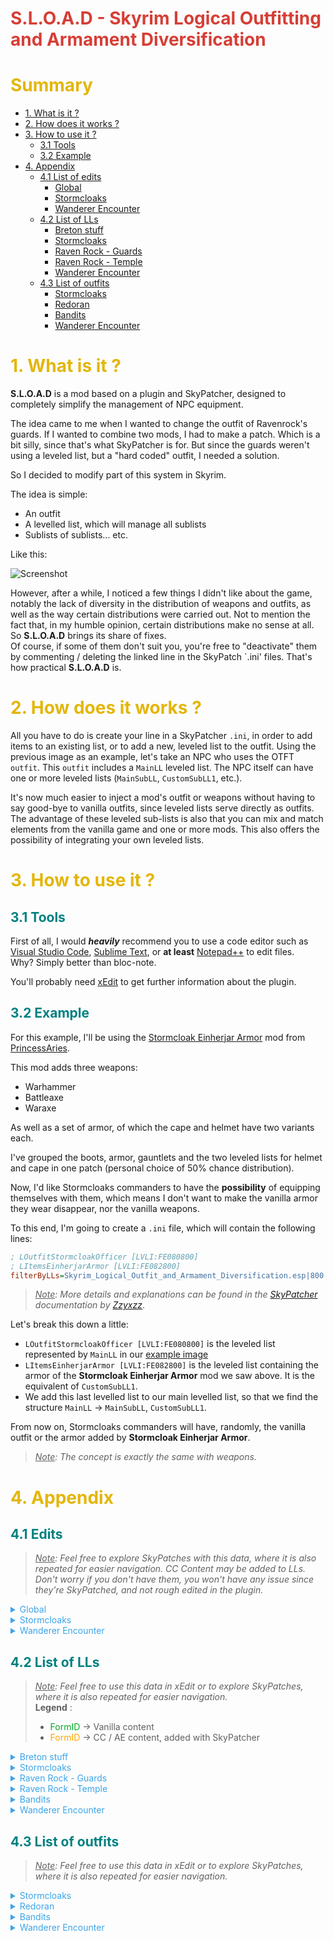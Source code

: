 <span style="color: #d63e36;">S.L.O.A.D - Skyrim Logical Outfitting and Armament Diversification</span>
==================================================================

# <span style="color: #E4B60A;">Summary</span>
* [1. What is it ?](#intro)
* [2. How does it works ?](#work)
* [3. How to use it ?](#use)
    * [3.1 Tools](#use-tools)
    * [3.2 Example](#use-example)
* [4. Appendix](#appendix)
    * [4.1 List of edits](#edits)
        * [Global](#edits-global)
        * [Stormcloaks](#edits-stormcloak)
        * [Wanderer Encounter](#edits-wanderer-encounter)
    * [4.2 List of LLs](#lls)
        * [Breton stuff](#lls-breton-stuff)
        * [Stormcloaks](#lls-stormcloak)
        * [Raven Rock - Guards](#lls-raven-rock-guards)
        * [Raven Rock - Temple](#lls-raven-rock-temple)
        * [Wanderer Encounter](#lls-wanderer-encounter)
    * [4.3 List of outfits](#outfits)
        * [Stormcloaks](#outfits-stormcloak)
        * [Redoran](#outfits-redoran)
        * [Bandits](#outfits-bandits)
        * [Wanderer Encounter](#outfits-wanderer-encounter)


# <span style="color: #E4B60A;" id="intro">1. What is it ?</span>
**S.L.O.A.D** is a mod based on a plugin and SkyPatcher, designed to completely simplify the management of NPC equipment.

The idea came to me when I wanted to change the outfit of Ravenrock's guards. If I wanted to combine two mods, I had to make a patch. Which is a bit silly, since that's what SkyPatcher is for. But since the guards weren't using a leveled list, but a "hard coded" outfit, I needed a solution.

So I decided to modify part of this system in Skyrim.

The idea is simple:
* An outfit
* A levelled list, which will manage all sublists
* Sublists of sublists... etc.

Like this:

<span id="example">
<img src="https://i.ibb.co/S7chr50/image.png" alt="Screenshot">

However, after a while, I noticed a few things I didn't like about the game, notably the lack of diversity in the distribution of weapons and outfits, as well as the way certain distributions were carried out. Not to mention the fact that, in my humble opinion, certain distributions make no sense at all.
So **S.L.O.A.D** brings its share of fixes.<br>
Of course, if some of them don't suit you, you're free to "deactivate" them by commenting / deleting the linked line in the SkyPatch `.ini' files. That's how practical **S.L.O.A.D** is.


# <span style="color: #E4B60A;" id="work">2. How does it works ?</span>
All you have to do is create your line in a SkyPatcher `.ini`, in order to add items to an existing list, or to add a new, leveled list to the outfit.
Using the previous image as an example, let's take an NPC who uses the OTFT `outfit`.
This `outfit` includes a `MainLL` leveled list.
The NPC itself can have one or more leveled lists (`MainSubLL`, `CustomSubLL1`, etc.).

It's now much easier to inject a mod's outfit or weapons without having to say good-bye to vanilla outfits, since leveled lists serve directly as outfits.
The advantage of these leveled sub-lists is also that you can mix and match elements from the vanilla game and one or more mods.
This also offers the possibility of integrating your own leveled lists.


# <span style="color: #E4B60A;" id="use">3. How to use it ?</span>
## <span style="color:teal;" id="use-tools">3.1 Tools</span>
First of all, I would **_heavily_** recommend you to use a code editor such as [Visual Studio Code](https://code.visualstudio.com/), [Sublime Text](https://www.sublimetext.com/), or **at least** [Notepad++](https://notepad-plus-plus.org/downloads/) to edit files. <br>
Why? Simply better than bloc-note.

You'll probably need [xEdit](#https://www.nexusmods.com/skyrimspecialedition/mods/164) to get further information about the plugin.

## <span style="color:teal;" id="use-example">3.2 Example</span>
For this example, I'll be using the [Stormcloak Einherjar Armor](https://www.nexusmods.com/skyrimspecialedition/mods/100787) mod from [PrincessAries](https://next.nexusmods.com/profile/PrincessAries/about-me?gameId=1704).

This mod adds three weapons:
* Warhammer
* Battleaxe
* Waraxe

As well as a set of armor, of which the cape and helmet have two variants each.

I've grouped the boots, armor, gauntlets and the two leveled lists for helmet and cape in one patch (personal choice of 50% chance distribution).

Now, I'd like Stormcloaks commanders to have the **possibility** of equipping themselves with them, which means I don't want to make the vanilla armor they wear disappear, nor the vanilla weapons.

To this end, I'm going to create a `.ini` file, which will contain the following lines:

```ini
; LOutfitStormcloakOfficer [LVLI:FE080800]
; LItemsEinherjarArmor [LVLI:FE082800]
filterByLLs=Skyrim_Logical_Outfit_and_Armament_Diversification.esp|800:addToLLs=EinherjarArmors - Distribution.esp|800~18~1
```

> *<u>Note</u>: More details and explanations can be found in the [SkyPatcher](https://www.nexusmods.com/skyrimspecialedition/mods/106659?tab=articles) documentation by [Zzyxzz](https://next.nexusmods.com/profile/Zzyxzz/about-me?gameId=1704)*.

Let's break this down a little:
* `LOutfitStormcloakOfficer [LVLI:FE080800]` is the leveled list represented by `MainLL` in our [example image](#example)
* `LItemsEinherjarArmor [LVLI:FE082800]` is the leveled list containing the armor of the **Stormcloak Einherjar Armor** mod we saw above. It is the equivalent of `CustomSubLL1`.
* We add this last levelled list to our main levelled list, so that we find the structure `MainLL` → `MainSubLL`, `CustomSubLL1`.

From now on, Stormcloaks commanders will have, randomly, the vanilla outfit or the armor added by **Stormcloak Einherjar Armor**.

> *<u>Note</u>: The concept is exactly the same with weapons.*


# <span style="color: #E4B60A;" id="appendix">4. Appendix</span>
## <span style="color: teal;" id="edits">4.1 Edits</span>
> *<u>Note</u>: Feel free to explore SkyPatches with this data, where it is also repeated for easier navigation. CC Content may be added to LLs. Don't worry if you don't have them, you won't have any issue since they're SkyPatched, and not rough edited in the plugin.*

<details>
<summary id="edits-global" style="color: #3BA5EA;">Global</summary>

*   <details>
    <summary>Thomas now know the spell "Fireball" as stated in his note :</summary>

    ```ini
    ; dunBleakFallsCorpseBretonThomas "Thomas" [NPC_:000C3B25]
    ; ADD SPELL ↓
    ; Fireball "Fireball" [SPEL:0001C789]
    ```
    </details>
*   <details>
    <summary>Pelagius the Suspicious now wear plated steel armor, instead of a dwemer one</summary>

    ```ini
    ; dunBluePalacePelagiusSuspicious "Pélagius le Méfiant" [NPC_:0009B287]
    ; REPLACE OUTFIT BY ↓
    ; ArmorSteelPlateNoHelmetOutfit [OTFT:000579A3]
    ```
    </details>
*   <details>
    <summary>Lisette now use Breton equipment</summary>

    ```ini
    ; Lisette "Lisette" [NPC_:00013297]
    ; LItemsBretonDagger [LVLI:FE04384E]
    ; OutfitWESpellswordBretonNoHelmet [OTFT:FE04384D]
    ```
    </details>
*   <details>
    <summary>Eola now use Breton equipment</summary>

    ```ini
    ; Eola "Eola" [NPC_:0001990F]
    ; SublistBretonWeapons1HSword [LVLI:FE04383E]
    ; LItemsBretonMarksmann [LVLI:FE043875]
    ; OutfitWESpellswordBretonNoHelmet [OTFT:FE04384D]
    ```
    </details>
*   <details>
    <summary>Erwan now use Breton bandit equipment</summary>

    ```ini
    ; ccBGSSSE051_Erwan "Erwan" [NPC_:FE03281C] (ccbgssse051-ba_daedricmail.esl)
    ; REPLACE OUTFIT BY ↓
    ; OutfitBanditBreton [OTFT:FE043850]
    ```
    </details>
*   <details>
    <summary>Aranea Ienith will now wear Raven Rock temple robes</summary>

    ```ini
    ; DA01Aranea "Aranéa Iénith" [NPC_:00028AD0]
    ; REPLACE OUTFIT BY ↓
    ; DLC2DarkElfTempleOutfit [OTFT:0403CEED]
    filterByNpcs=Skyrim.esm|00028AD0:outfitDefault=Dragonborn.esm|0403CEED
    ```
    </details>
</details>

<details>
    <summary id="edits-stormcloak" style="color: #3BA5EA;">Stormcloaks</summary>

*   <details>
    <summary>Stormcloaks now use :</summary>

    *   <details>
        <summary>Long bow, Hunting bow, and Iron and Steel arrows :</summary>

        * `LItemsStormcloakBow [LVLI:FE080813]`
        </details>
    *   <details>
        <summary>Iron and steel shields (+ Stormcloak shield for guards) and weapons (1H and 2H) :</summary>

        * `SubListStormcloak2H [LVLI:FE00080B]`
        * `SubListStormcloak1H [LVLI:FE00080A]`
        * `SubListStormcloakShield [LVLI:FE080809]`
        * `SubListStormcloakGuardShield [LVLI:FE000825]` *(a special one for guards)*
        </details>
    *   <details>
        <summary>See :</summary>

        * `CWSoldierSonsGearNoTorch [LVLI:0010AA4E]`
        * `CWSoldierSonsGear [LVLI:000A6E7A]`
        </details>
    </details>
*   <details>
    <summary>Stormcloak guards now use their own outfit and own items :</summary>

    * `OutfitStormcloakGuard [OTFT:FE080826]`
    * `LItemsStormcloakGuardGear [LVLI:FE080827]`
    </details>
*   <details>
    <summary>Stormcloak soldiers and guards now use iron, steel, leather, hide, fur (stormcloak version) and scaled boots / gauntlets</summary>

    * `LItemsStormcloakSoldier [LVLI:FE080818]`
    </details>
*   <details>
    <summary>Stormcloak soldiers now use iron, steel, leather, hide and scaled helmet</summary>

    * `LItemsStormcloakGuard [LVLI:FE08081E]`
    </details>
</details>

<details>
    <summary id="edits-wanderer-encounter" style="color: #3BA5EA;">Wanderer Encounter</summary>

*   <details>
    <summary>Breton spellsword and Breton aggressive Adventurer now use :</summary>

    *   <details>
        <summary>A custom outfit :</summary>

        * `OutfitWESpellswordBreton [OTFT:FE043828]`
        * With it, Breton spellsword / aggressive Adventurer use circlet **or** hood, with heavy boots and gauntlets, and mage robe **or** heavy armor.
        * CC content is integrated in a lore-friendly way.
        </details>
    * Only iron, steel, steel plate and ebony stuff, including weapons (no Marksmann stuff)
    * Enchanted rings and neckless (25% chance, vanilla LLs)
    </details>
*   <details>
    <summary>Taron Breton mercenary now use :</summary>

    *   <details>
        <summary>A custom outfit :</summary>

        * `OutfitWESpellswordBreton [OTFT:FE043828]`
        * With it, Breton Taron Breton mercenary use circlet **or** hood, with heavy boots and gauntlets, and mage robe **or** heavy armor.
        * CC content is integrated in a lore-friendly way.
        </details>
    * Only iron, steel, steel plate and ebony stuff
    * Iron, steel, and ebony Marksmann stuff, two handed weapon and dagger
    * Enchanted rings and neckless (25% chance, vanilla LLs)
    </details>
</details>


## <span style="color: teal;" id="lls">4.2 List of LLs</span>
> *<u>Note</u>: Feel free to use this data in xEdit or to explore SkyPatches, where it is also repeated for easier navigation.*<br>
>**Legend** :<br>
>* <span style="color: #00a822;">FormID</span> → Vanilla content<br>
>* <span style="color: orange;">FormID</span> → CC / AE content, added with SkyPatcher<br>

<details>
<summary id="lls-breton-stuff" style="color: #3BA5EA;">Breton stuff</summary>

*   <details>
    <summary>SublistBretonMageRobes [LVLI:FE043832]</summary>

    * <span style="color: #00a822;">LItemRobesCollegeMagickaRegen [LVLI:00016E22]</span>
    * <span style="color: #00a822;">LItemRobesConjuration [LVLI:0010F9B0]</span>
    * <span style="color: #00a822;">LItemRobesDestruction [LVLI:0010F9B1]</span>
    </details>
*   <details>
    <summary>SublistBretonCuirassHeavy [LVLI:FE04382D]</summary>

    *   <details>
        <summary>SublistEnchBretonCuirassHeavy [LVLI:FE042841] <b>*3</b></summary>

        * <span style="color: #00a822;">SublistEnchArmorIronCuirass01 [LVLI:0007A82F]</span>
        * <span style="color: #00a822;">SublistEnchArmorIronCuirass02 [LVLI:000B5088]</span>
        * <span style="color: #00a822;">SublistEnchArmorIronCuirass03 [LVLI:000B5089]</span>
        * <span style="color: #00a822;">SublistEnchArmorBandedIronCuirass01 [LVLI:000B5094]</span>
        * <span style="color: #00a822;">SublistEnchArmorBandedIronCuirass02 [LVLI:000B5095]</span>
        * <span style="color: #00a822;">SublistEnchArmorBandedIronCuirass03 [LVLI:000B5096]</span>
        * <span style="color: #00a822;">SublistEnchArmorSteelCuirass01 [LVLI:000B50FB]</span>
        * <span style="color: #00a822;">SublistEnchArmorSteelCuirass02 [LVLI:000B50FC]</span>
        * <span style="color: #00a822;">SublistEnchArmorSteelCuirass03 [LVLI:000B50FD]</span>
        * <span style="color: #00a822;">SublistEnchArmorSteelPlateCuirass02 [LVLI:00092A0C]</span>
        * <span style="color: #00a822;">SublistEnchArmorSteelPlateCuirass03 [LVLI:00092A0D]</span>
        * <span style="color: #00a822;">SublistEnchArmorSteelPlateCuirass04 [LVLI:00092A0E]</span>
        * <span style="color: #00a822;">SublistEnchArmorEbonyCuirass03 [LVLI:000FD99F]</span>
        * <span style="color: #00a822;">SublistEnchArmorEbonyCuirass04 [LVLI:000FD9A0]</span>
        * <span style="color: #00a822;">SublistEnchArmorEbonyCuirass05 [LVLI:000FD9A1]</span>
        </details>
    * <span style="color: #00a822;">ArmorIronCuirass "Armure de fer" [ARMO:00012E49]</span> \*4
    * <span style="color: #00a822;">ArmorIronBandedCuirass "Armure de fer renforcée" [ARMO:00013948]</span> \*2
    * <span style="color: #00a822;">ArmorSteelCuirassA "Armure d'acier" [ARMO:00013952]</span> \*4
    * <span style="color: #00a822;">ArmorSteelPlateCuirass "Armure de plates" [ARMO:0001395C]</span> \*3
    * <span style="color: #00a822;">ArmorEbonyCuirass "Armure d'ébonite" [ARMO:00013961]</span> \*2
    * <span style="color: orange;">ccBGSSSE052_ArmorBladesCuirass "Armure de plates de fer" [ARMO:FE023801]</span>
    * <span style="color: orange;">ccBGSSSE058_ArmorBladesCuirass "Armure d'acier de soldat" [ARMO:FE025801]</span>
    * <span style="color: orange;">ccBGSSSE063_ArmorBladesCuirass "Armure de plates d'ébonite" [ARMO:FE02C801]</span>
    * <span style="color: orange;">ccEDHSSE002_ArmorSplKntIronCuirass "Armure de fer de chevalier-sorcier" [ARMO:FE02AD78]</span>
    * <span style="color: orange;">ccEDHSSE002_ArmorSplKntSteelCuirass "Armure d'acier de chevalier-sorcier" [ARMO:FE02AD74]</span>
    * <span style="color: orange;">ccEDHSSE002_ArmorSplKntEliteCuirass "Armure d'ébonite de chevalier-sorcier" [ARMO:FE02AD7C]</span>
    * <span style="color: orange;">ccBGSSSE056_ArmorBladesCuirass "Armure d'argent" [ARMO:FE02F801]</span>
    </details>
*   <details>
    <summary>SublistBretonGauntletsHeavy [LVLI:FE04382E]</summary>

    *   <details>
        <summary>SublistEnchBretonGauntletsHeavy [LVLI:FE042842] <b>*3</b></summary>

        * <span style="color: #00a822;">SublistEnchArmorIronGauntlets01 [LVLI:0007A82D]</span>
        * <span style="color: #00a822;">SublistEnchArmorIronGauntlets02 [LVLI:000B508A]</span>
        * <span style="color: #00a822;">SublistEnchArmorIronGauntlets03 [LVLI:000B508B]</span>
        * <span style="color: #00a822;">SublistEnchArmorSteelPlateGauntlets02 [LVLI:00092A0F]</span>
        * <span style="color: #00a822;">SublistEnchArmorSteelPlateGauntlets03 [LVLI:00092A10]</span>
        * <span style="color: #00a822;">SublistEnchArmorSteelPlateGauntlets04 [LVLI:00092A11]</span>
        * <span style="color: #00a822;">SublistEnchArmorEbonyGauntlets03 [LVLI:000FD9A8]</span>
        * <span style="color: #00a822;">SublistEnchArmorEbonyGauntlets04 [LVLI:000FD9A9]</span>
        * <span style="color: #00a822;">SublistEnchArmorEbonyGauntlets05 [LVLI:000FD9AA]</span>
        </details>
    * <span style="color: #00a822;">ArmorIronGauntlets "Gantelets de fer" [ARMO:00012E46]</span> \*4
    * <span style="color: #00a822;">ArmorSteelGauntletsB "Brassards d'acier impériaux" [ARMO:000F6F23]</span> \*4
    * <span style="color: #00a822;">ArmorSteelPlateGauntlets "Gantelets de plates" [ARMO:0001395D]</span> \*3
    * <span style="color: #00a822;">ArmorEbonyGauntlets "Gantelets d'ébonite" [ARMO:00013962]</span> \*2
    * <span style="color: orange;">ccBGSSSE052_ArmorBladesGauntlets "Gantelets de plates de fer" [ARMO:FE023802]</span>
    * <span style="color: orange;">ccBGSSSE058_ArmorBladesGauntlets "Gantelets d'acier de soldat" [ARMO:FE025802]</span>
    * <span style="color: orange;">ccBGSSSE063_ArmorBladesGauntlets "Gantelets de plates d'ébonite" [ARMO:FE02C802]</span>
    * <span style="color: orange;">ccEDHSSE002_ArmorSplKntIronGauntlets "Gantelets de fer de chevalier-sorcier" [ARMO:FE02AD79]</span>
    * <span style="color: orange;">ccEDHSSE002_ArmorSplKntSteelGauntlets "Gantelets d'acier de chevalier-sorcier" [ARMO:FE02AD75]</span>
    * <span style="color: orange;">ccEDHSSE002_ArmorSplKntEliteGauntlets "Gantelets d'ébonite de chevalier-sorcier" [ARMO:FE02AD7D]</span>
    * <span style="color: orange;">ccBGSSSE056_ArmorBladesGauntlets "Gantelets d'argent" [ARMO:FE02F802]</span>
    </details>
*   <details>
    <summary>SublistBretonBootsHeavy [LVLI:FE04382F]</summary>

    *   <details>
        <summary>SublistEnchBretonBootsHeavy [LVLI:FE042843] <b>*3</b></summary>

        * <span style="color: #00a822;">SublistEnchArmorIronBoots01 [LVLI:0007A82C]</span>
        * <span style="color: #00a822;">SublistEnchArmorIronBoots02 [LVLI:000B5086]</span>
        * <span style="color: #00a822;">SublistEnchArmorIronBoots03 [LVLI:000B5087]</span>
        * <span style="color: #00a822;">SublistEnchArmorSteelPlateBoots02 [LVLI:00092A09]</span>
        * <span style="color: #00a822;">SublistEnchArmorSteelPlateBoots03 [LVLI:00092A0A]</span>
        * <span style="color: #00a822;">SublistEnchArmorSteelPlateBoots04 [LVLI:00092A0B]</span>
        * <span style="color: #00a822;">SublistEnchArmorEbonyBoots03 [LVLI:000FD9A5]</span>
        * <span style="color: #00a822;">SublistEnchArmorEbonyBoots04 [LVLI:000FD9A6]</span>
        * <span style="color: #00a822;">SublistEnchArmorEbonyBoots05 [LVLI:000FD9A7]</span>
        </details>
    * <span style="color: #00a822;">ArmorIronBoots "Bottes de fer" [ARMO:00012E4B]</span> \*4
    * <span style="color: #00a822;">ArmorSteelBootsB "Jambières d'acier" [ARMO:000F6F21]</span> \*4
    * <span style="color: #00a822;">ArmorSteelPlateBoots "Bottes de plates" [ARMO:0001395B]</span> \*3
    * <span style="color: #00a822;">ArmorEbonyBoots "Bottes d'ébonite" [ARMO:00013960]</span> \*2
    * <span style="color: orange;">ccBGSSSE052_ArmorBladesBoots "Bottes de plates de fer" [ARMO:FE023800]</span>
    * <span style="color: orange;">ccBGSSSE058_ArmorBladesBoots "Bottes d'acier de soldat" [ARMO:FE025800]</span>
    * <span style="color: orange;">ccBGSSSE063_ArmorBladesBoots "Bottes de plates d'ébonite" [ARMO:FE02C800]</span>
    * <span style="color: orange;">ccEDHSSE002_ArmorSplKntIronBoots "Bottes de fer de chevalier-sorcier" [ARMO:FE02AD77]</span>
    * <span style="color: orange;">ccEDHSSE002_ArmorSplKntSteelBoots "Bottes d'acier de chevalier-sorcier" [ARMO:FE02AD73]</span>
    * <span style="color: orange;">ccEDHSSE002_ArmorSplKntEliteBoots "Bottes d'ébonite de chevalier-sorcier" [ARMO:FE02AD7B]</span>
    * <span style="color: orange;">ccBGSSSE056_ArmorBladesBoots "Bottes d'argent" [ARMO:FE02F800]</span>
    </details>
*   <details>
    <summary>LItemsBretonWeapons1H [LVLI:FE042838]</summary>

    *   <details>
        <summary>SublistBretonWeapons1HSword [LVLI:FE04283E]</summary>

        *   <details>
            <summary>SublistEnchBretonWeapons1HSword [LVLI:FE042847] <b>*3</b></summary>

            * <span style="color: #00a822;">LItemEnchIronSword [LVLI:0004B580]</span>
            * <span style="color: #00a822;">LItemEnchSteelSword [LVLI:0004B583]</span>
            * <span style="color: #00a822;">LItemEnchEbonySword [LVLI:000CB3CB]</span>
            </details>
        * <span style="color: #00a822;">IronSword "Épée de fer" [WEAP:00012EB7]</span> \*4
        * <span style="color: #00a822;">SteelSword "Épée d'acier" [WEAP:00013989]</span> \*3
        * <span style="color: #00a822;">EbonySword "Épée d'ébonite" [WEAP:000139B1]</span> \*2
        * <span style="color: orange;">ccASVSSE001_EbonyScimitar "Cimeterre d'ébonite" [WEAP:05000E38]</span>
        </details>
    *   <details>
        <summary>SublistBretonWeapons1HMace [LVLI:FE042840]</summary>

        *   <details>
            <summary>SublistEnchBretonWeapons1HMace [LVLI:FE042849] <b>*3</b></summary>

            * <span style="color: #00a822;">LItemEnchIronMace [LVLI:0004B57F]</span>
            * <span style="color: #00a822;">LItemEnchSteelMace [LVLI:0004B582]</span>
            * <span style="color: #00a822;">LItemEnchEbonyMace [LVLI:000CB3CA]</span>
            * <span style="color: orange;">ccASVSSE001_EbonyMace "Masse d'ébonite" [WEAP:05000E37]</span>
            </details>
        * <span style="color: #00a822;">IronMace "Masse de fer" [WEAP:00013982]</span> \*4
        * <span style="color: #00a822;">SteelMace "Masse d'acier" [WEAP:00013988]</span> \*3
        * <span style="color: #00a822;">EbonyMace "Masse d'ébonite" [WEAP:000139B0]</span> \*2
        * <span style="color: orange;">ccASVSSE001_EbonyMace "Masse d'ébonite" [WEAP:05000E37]</span>
        </details>
*   <details>
    <summary>LItemsBretonWeapons2H [LVLI:FE042830]</summary>

    *   <details>
        <summary>SublistBretonWeapons2HGreatsword [LVLI:FE04283B]</summary>

        *   <details>
            <summary>SublistEnchBretonWeapons2HGreatsword [LVLI:FE042844] <b>*3</b></summary>

            * <span style="color: #00a822;">LItemEnchIronGreatsword [LVLI:0008992D]</span>
            * <span style="color: #00a822;">LItemEnchSteelGreatsword [LVLI:000A6A21]</span>
            * <span style="color: #00a822;">LItemEnchEbonyGreatsword [LVLI:000CB3C9]</span>
            </details>
        * <span style="color: #00a822;">IronGreatsword "Espadon de fer" [WEAP:0001359D]</span> \*4
        * <span style="color: #00a822;">SteelGreatsword "Espadon d'acier" [WEAP:00013987]</span> \*3
        * <span style="color: #00a822;">EbonyGreatsword "Espadon d'ébonite" [WEAP:000139AF]</span> \*2
        </details>
    *   <details>
        <summary>SublistBretonWeapons2HWarhammer [LVLI:FE04283D]</summary>

        *   <details>
            <summary>SublistEnchBretonWeapons2HWarhammer [LVLI:FE042846] <b>*3</b></summary>

            * <span style="color: #00a822;">LItemEnchIronWarhammer [LVLI:0008992A]</span>
            * <span style="color: #00a822;">LItemEnchSteelWarhammer [LVLI:000A6A28]</span>
            * <span style="color: #00a822;">LItemEnchEbonyWarhammer [LVLI:000CB3CD]</span>
            </details>
        * <span style="color: #00a822;">IronWarhammer "Marteau de fer" [WEAP:00013981]</span> \*4
        * <span style="color: #00a822;">SteelWarhammer "Marteau d'acier" [WEAP:0001398A]</span> \*3
        * <span style="color: #00a822;">EbonyWarhammer "Marteau d'ébonite" [WEAP:000139B2]</span> \*2
        </details>
    </details>
*   <details>
    <summary>LItemsBretonRanged [LVLI:FE0008A1]</summary>

    *   <details>
        <summary>LItemsBretonMarksmann [LVLI:FE000875]</summary>

        *   <details>
            <summary>SublistBretonBow [LVLI:FE000876]</summary>

            * <span style="color: #00a822;">LongBow "Arc long" [WEAP:0003B562]</span> x3
            * <span style="color: #00a822;">HuntingBow "Arc de chasse" [WEAP:00013985]</span> x2
            * <span style="color: #00a822;">ImperialBow "Arc impérial" [WEAP:00013841]</span> x3
            * <span style="color: #00a822;">EbonyBow "Arc d'ébonite" [WEAP:000139AD]</span> x2
            * SublistEnchBretonBow [LVLI:FE000877] x3
                * <span style="color: #00a822;">LItemEnchHuntingBow [LVLI:000AE745]</span>
                * <span style="color: #00a822;">LItemEnchImperialBow [LVLI:000AE746]</span>
                * <span style="color: #00a822;">LItemEnchEbonyBow [LVLI:000CB3C7]</span>
            </details>
        *   <details>
            <summary>SublistBretonArrow [LVLI:FE000878]</summary>

            * <span style="color: #00a822;">IronArrow "Flèche de fer" [AMMO:0001397D]</span>
            * <span style="color: #00a822;">SteelArrow "Flèche d'acier" [AMMO:0001397F]</span>
            * <span style="color: #00a822;">EbonyArrow "Flèche d'ébonite" [AMMO:000139BF]</span>
            </details>
        </details>
    *   <details>
        <summary>LItemsBretonCrossbowman [LVLI:FE00089D]</summary>

        *   <details>
            <summary>SublistBretonCrossbow [LVLI:FE00089E]</summary>

            * <span style="color: #00a822;">DLC1CrossBow "Arbalète" [WEAP:02000801]</span> x2
            * <span style="color: orange;">ccFFBSSE002_ImperialCrossbow "Arbalète impériale" [WEAP:FE00280B]</span>
            * <span style="color: orange;">ccFFBSSE002_SilverCrossbow "Arbalète d'argent" [WEAP:FE00280E]</span>
            * <span style="color: orange;">ccBGSSSE043_EbonyCrossbow "Arbalète d'ébonite" [WEAP:FE0018A6]</span>
            </details>
        *   <details>
            <summary>SublistBretonBolt [LVLI:FE0008A0]</summary>

            * <span style="color: #00a822;">DLC1BoltSteel "Carreau d'acier" [AMMO:02000BB3]</span> x3
            * <span style="color: #00a822;">DLC1LItemAmmoSteelBoltEnhancedGated [LVLI:0200F1AE]</span>
            * <span style="color: orange;">ccBGSSSE037_IronBolt "Carreau de fer" [AMMO:FE00083A]</span>
            * <span style="color: orange;">ccBGSSSE037_SilverBolt "Carreau d'argent" [AMMO:FE00083F]</span>
            </details>
        </details>
    </details>
</details>

<details>
    <summary id="lls-stormcloak" style="color: #3BA5EA;">Stormcloaks</summary>

*   <details>
    <summary>LOutfitStormcloakOfficer [LVLI:FE080800]</summary>

    *   <details>
        <summary>LItemsStormcloakOfficer [LVLI:FE080801]</summary>

        * SubListStormcloakOfficerCuirass [LVLI:FE080802]
        * SubListStormcloakOfficerGauntlets [LVLI:FE080803]
        * SubListStormcloakOfficerBoots [LVLI:FE080804]
        * SubListStormcloakOfficerHelmet [LVLI:FE080805]
        </details>
    </details>
*   <details>
    <summary>LOutfitStormcloakOfficerNoHelmet [LVLI:FE080806]</summary>

    *   <details>
        <summary>LItemsStormcloakOfficerNoHelmet [LVLI:FE080807]</summary>

        * ***Same w/o helmet***
        </details>
    </details>
*   <details>
    <summary>LItemsStormcloakWeapons [LVLI:FE080808]</summary>

    *   <details>
        <summary>SubListStormcloak2H [LVLI:FE08080B]</summary>

        * SubListStormcloak2HGreatsword [LVLI:FE080810]
        * SubListStormcloak2HBattleaxe [LVLI:FE080811]
        * SubListStormcloak2HWarhammer [LVLI:FE080812]
        </details>
    *   <details>
        <summary>SubListStormcloakShield1H [LVLI:FE08080C]</summary>

        * SubListStormcloakShield [LVLI:FE080809]
        *   <details>
            <summary>SubListStormcloak1H [LVLI:FE08080A]</summary>

            * SubListStormcloak1HSword [LVLI:FE08080D]
            * SubListStormcloak1HWaraxe [LVLI:FE08080E]
            * SubListStormcloak1HMace [LVLI:FE08080F]
            </details>
        </details>
    </details>
*   <details>
    <summary>LItemsStormcloakMarksmann [LVLI:FE080815]</summary>

    * LItemsStormcloakBow [LVLI:FE080813]
    * LItemsStormcloakArrow [LVLI:FE080814]
    </details>
* SubListStormcloakDagger [LVLI:FE080816]
*   <details>
    <summary>LOutfitStormcloakSoldier [LVLI:FE000817]</summary>

    *   <details>
        <summary>LItemsStormcloakSoldier [LVLI:FE000818]</summary>

        * SubListStormcloakSoldierCuirass [LVLI:FE000819]
        * SubListStormcloakSoldierGauntlets [LVLI:FE00081A]
        * SubListStormcloakSoldierBoots [LVLI:FE00081B]
        * SubListStormcloakSoldierHelmet [LVLI:FE00081C]
        </details>
    </details>
*   <details>
    <summary>LOutfitStormcloakGuard [LVLI:FE00081D]</summary>

    *   <details>
        <summary>LItemsStormcloakGuard [LVLI:FE00081E]</summary>

        * SubListStormcloakGuardCuirass [LVLI:FE00081F]
        * SubListStormcloakGuardGauntlets [LVLI:FE000820]
        * SubListStormcloakGuardBoots [LVLI:FE000821]
        * SubListStormcloakGuardHelmet [LVLI:FE000822]
        </details>
    </details>
*   <details>
    <summary>LItemsStormcloakGuardWeapons [LVLI:FE000823]</summary>

    * SubListStormcloak2H [LVLI:FE00080B]
    *   <details>
        <summary>SubListStormcloakGuardShield1H [LVLI:FE000824]</summary>

        * SubListStormcloak1H [LVLI:FE00080A]
        * SubListStormcloakGuardShield [LVLI:FE000825]
        </details>
    </details>
*   <details>
    <summary>LItemsStormcloakGuardGear [LVLI:FE000827]</summary>

    * ***Same as original but with S.E.X.E LLs***
    </details>
</details>

<details>
<summary style="color: #3BA5EA;" id="lls-raven-rock-guards">Raven Rock - Guards</summary>

*   <details>
    <summary>LOutfitRedoranGuardExterior [LVLI:FE000835]</summary>

    *   <details>
        <summary>LItemsRedoranGuard [LVLI:FE000880]</summary>

        *   <details>
            <summary>SublistRedoranGuardCuirass [LVLI:FE000881]</summary>

            * <span style="color: #00a822;">DLC2ArmorBonemoldCuirassVariant02 "Armure d'ostalium" [ARMO:0401CD93]</span> x2
            * <span style="color: #00a822;">DLC2ArmorBonemoldCuirassVariant01 "Spalière d'ostalium" [ARMO:04037563]</span> x2
            * <span style="color: #00a822;">DLC2ArmorBonemoldCuirassGuard "Armure de garde d'ostalium" [ARMO:04037564]</span> x2
            *  SublistEnchRedoranGuardCuirass [LVLI:FE000885] x2
                * <span style="color: #00a822;">DLC2SublistEnchArmorBonemoldCuirass01 [LVLI:0402BA49]</span>
                * <span style="color: #00a822;">DLC2SublistEnchArmorBonemoldCuirass02 [LVLI:0402BA4B]</span>
                * <span style="color: #00a822;">DLC2SublistEnchArmorBonemoldCuirass03 [LVLI:0402BA4D]</span>
            </details>
        *   <details>
            <summary>SublistRedoranGuardBoots [LVLI:FE000882]</summary>

            * <span style="color: #00a822;">DLC2ArmorBonemoldBoots "Bottes d'ostalium" [ARMO:0401CD92]</span> x2
            * SublistEnchRedoranGuardBoots [LVLI:FE000886]
                * <span style="color: #00a822;">DLC2SublistEnchArmorBonemoldBoots01 [LVLI:0402BA43]</span>
                * <span style="color: #00a822;">DLC2SublistEnchArmorBonemoldBoots02 [LVLI:0402BA45]</span>
                * <span style="color: #00a822;">DLC2SublistEnchArmorBonemoldBoots03 [LVLI:0402BA47]</span>
            </details>
        *   <details>
            <summary>SublistRedoranGuardHelmet [LVLI:FE000883]</summary>

            * <span style="color: #00a822;">DLC2ArmorBonemoldHelmet "Casque d'ostalium" [ARMO:0401CD95]</span> x2
            * SublistEnchRedoranGuardHelmet [LVLI:FE000887]
                * <span style="color: #00a822;">DLC2SublistEnchArmorBonemoldHelmet01 [LVLI:0402BA55]</span>
                * <span style="color: #00a822;">DLC2SublistEnchArmorBonemoldHelmet02 [LVLI:0402BA57]</span>
                * <span style="color: #00a822;">DLC2SublistEnchArmorBonemoldHelmet03 [LVLI:0402BA59]</span>
            </details>
        *   <details>
            <summary>SublistRedoranGuardGauntlets [LVLI:FE000884]</summary>

            * <span style="color: #00a822;">DLC2ArmorBonemoldGauntlets "Gantelets d'ostalium" [ARMO:0401CD94]</span> x2
            * SublistEnchRedoranGuardGauntlets [LVLI:FE000888]
                * <span style="color: #00a822;">DLC2SublistEnchArmorBonemoldGauntlets01 [LVLI:0402BA4F]</span>
                * <span style="color: #00a822;">DLC2SublistEnchArmorBonemoldGauntlets02 [LVLI:0402BA51]</span>
                * <span style="color: #00a822;">DLC2SublistEnchArmorBonemoldGauntlets03 [LVLI:0402BA53]</span>
            </details>
        </details>
    </details>
*   <details>
    <summary>LOutfitRedoranGuardBulwark [LVLI:FE00088A]</summary>

    *   <details>
        <summary>LItemsRedoranGuard [LVLI:FE000880]</summary>

        *   <details>
            <summary>SublistRedoranGuardCuirass [LVLI:FE000881]</summary>

            * <span style="color: #00a822;">DLC2ArmorBonemoldCuirassVariant02 "Armure d'ostalium" [ARMO:0401CD93]</span> x2
            * <span style="color: #00a822;">DLC2ArmorBonemoldCuirassVariant01 "Spalière d'ostalium" [ARMO:04037563]</span> x2
            * <span style="color: #00a822;">DLC2ArmorBonemoldCuirassGuard "Armure de garde d'ostalium" [ARMO:04037564]</span> x2
            *  SublistEnchRedoranGuardCuirass [LVLI:FE000885] x2
                * <span style="color: #00a822;">DLC2SublistEnchArmorBonemoldCuirass01 [LVLI:0402BA49]</span>
                * <span style="color: #00a822;">DLC2SublistEnchArmorBonemoldCuirass02 [LVLI:0402BA4B]</span>
                * <span style="color: #00a822;">DLC2SublistEnchArmorBonemoldCuirass03 [LVLI:0402BA4D]</span>
            </details>
        *   <details>
            <summary>SublistRedoranGuardBoots [LVLI:FE000882]</summary>

            * <span style="color: #00a822;">DLC2ArmorBonemoldBoots "Bottes d'ostalium" [ARMO:0401CD92]</span> x2
            * SublistEnchRedoranGuardBoots [LVLI:FE000886]
                * <span style="color: #00a822;">DLC2SublistEnchArmorBonemoldBoots01 [LVLI:0402BA43]</span>
                * <span style="color: #00a822;">DLC2SublistEnchArmorBonemoldBoots02 [LVLI:0402BA45]</span>
                * <span style="color: #00a822;">DLC2SublistEnchArmorBonemoldBoots03 [LVLI:0402BA47]</span>
            </details>
        *   <details>
            <summary>SublistRedoranGuardHelmet [LVLI:FE000883]</summary>

            * <span style="color: #00a822;">DLC2ArmorBonemoldHelmet "Casque d'ostalium" [ARMO:0401CD95]</span> x2
            * SublistEnchRedoranGuardHelmet [LVLI:FE000887]
                * <span style="color: #00a822;">DLC2SublistEnchArmorBonemoldHelmet01 [LVLI:0402BA55]</span>
                * <span style="color: #00a822;">DLC2SublistEnchArmorBonemoldHelmet02 [LVLI:0402BA57]</span>
                * <span style="color: #00a822;">DLC2SublistEnchArmorBonemoldHelmet03 [LVLI:0402BA59]</span>
            </details>
        *   <details>
            <summary>SublistRedoranGuardGauntlets [LVLI:FE000884]</summary>

            * <span style="color: #00a822;">DLC2ArmorBonemoldGauntlets "Gantelets d'ostalium" [ARMO:0401CD94]</span> x2
            * SublistEnchRedoranGuardGauntlets [LVLI:FE000888]
                * <span style="color: #00a822;">DLC2SublistEnchArmorBonemoldGauntlets01 [LVLI:0402BA4F]</span>
                * <span style="color: #00a822;">DLC2SublistEnchArmorBonemoldGauntlets02 [LVLI:0402BA51]</span>
                * <span style="color: #00a822;">DLC2SublistEnchArmorBonemoldGauntlets03 [LVLI:0402BA53]</span>
            </details>
        </details>
    </details>
*   <details>
    <summary>LItemsRedoranGuardWeapons [LVLI:FE00088B]</summary>

    *   <details>
        <summary>LItemsRedoranGuardWeapons2H [LVLI:FE00088C]</summary>

        *   <details>
            <summary>SublistRedoranGuard2HGreatsword [LVLI:FE000890]</summary>

            * <span style="color: #00a822;">GlassGreatsword "Espadon de verre" [WEAP:000139A7]</span> x3
            * <span style="color: #00a822;">EbonyGreatsword "Espadon d'ébonite" [WEAP:000139AF]</span> x2
            * <span style="color: #00a822;">DaedricGreatsword "Espadon daedrique" [WEAP:000139B7]</span>
            * SublistEnchRedoranGuard2HGreatsword [LVLI:FE000891] x3
                * <span style="color: #00a822;">LItemEnchGlassGreatsword [LVLI:000CB3B7]</span>
                * <span style="color: #00a822;">LItemEnchEbonyGreatsword [LVLI:000CB3C9]</span>
                * <span style="color: #00a822;">LItemEnchDaedricGreatsword [LVLI:000CB3DB]</span>
            </details>
        </details>
    *   <details>
        <summary>LItemsRedoranGuardWeapons1H [LVLI:FE00088D]</summary>

        *   <details>
            <summary>SublistRedoranGuard1HMace [LVLI:FE000893]</summary>

            * <span style="color: #00a822;">GlassMace "Masse de verre" [WEAP:000139A8]</span> x3
            * <span style="color: #00a822;">EbonyMace "Masse d'ébonite" [WEAP:000139B0]</span> x2
            * <span style="color: #00a822;">DaedricMace "Masse daedrique" [WEAP:000139B8]</span>
            * <span style="color: orange;">ccASVSSE001_EbonyMace "Masse d'ébonite" [WEAP:05000E37]</span>
            * SublistEnchRedoranGuard1HMace [LVLI:FE000895] x3
                * <span style="color: #00a822;">LItemEnchGlassMace [LVLI:000CB3B8]</span>
                * <span style="color: #00a822;">LItemEnchEbonyMace [LVLI:000CB3CA]</span>
                * <span style="color: #00a822;">LItemEnchDaedricMace [LVLI:000CB3DC]</span>
            </details>
        *   <details>
            <summary>SublistRedoranGuard1HSword [LVLI:FE000894]</summary>

            * <span style="color: #00a822;">GlassSword "Épée de verre" [WEAP:000139A9]</span> x3
            * <span style="color: #00a822;">EbonySword "Épée d'ébonite" [WEAP:000139B1]</span> x2
            * <span style="color: #00a822;">DaedricSword "Épée daedrique" [WEAP:000139B9]</span>
            * <span style="color: orange;">ccASVSSE001_EbonyScimitar "Cimeterre d'ébonite" [WEAP:05000E38]</span>
            * SublistEnchRedoranGuard1HSword [LVLI:FE000896] x3
                * <span style="color: #00a822;">LItemEnchGlassSword [LVLI:000CB3B9]</span>
                * <span style="color: #00a822;">LItemEnchEbonySword [LVLI:000CB3CB]</span>
                * <span style="color: #00a822;">LItemEnchDaedricSword [LVLI:000CB3DD]</span>
            </details>
        </details>
    *   <details>
        <summary>LItemsRedoranGuard1HShield [LVLI:FE00088E]</summary>

        * LItemsRedoranGuardWeapons1H [LVLI:FE00088D]
        *   <details>
            <summary>SublistRedoranGuardShield [LVLI:FE00088F]</summary>

            * <span style="color: #00a822;">DLC2ArmorBonemoldShield "Bouclier d'ostalium" [ARMO:04026234]</span> x3
            * SublistEnchRedoranGuardShield [LVLI:FE000892] x3
                * <span style="color: #00a822;">DLC2SublistEnchArmorBonemoldShield01 [LVLI:0402BA5A]</span>
                * <span style="color: #00a822;">DLC2SublistEnchArmorBonemoldShield02 [LVLI:0402BA5B]</span>
                * <span style="color: #00a822;">DLC2SublistEnchArmorBonemoldShield03 [LVLI:0402BA5C]</span>
            </details>
        </details>
    </details>
*   <details>
    <summary>LItemsRedoranGuardRanged [LVLI:FE0008A3]</summary>

    *   <details>
        <summary>LItemsRedoranGuardMarksmann [LVLI:FE000897]</summary>

        *   <details>
            <summary>SublistRedoranGuardBow [LVLI:FE000898]</summary>

            * <span style="color: #00a822;">GlassBow "Arc de verre" [WEAP:000139A5]</span> x3
            * <span style="color: #00a822;">EbonyBow "Arc d'ébonite" [WEAP:000139AD]</span> x2
            * <span style="color: #00a822;">DaedricBow "Arc daedrique" [WEAP:000139B5]</span>
            * SublistEnchRedoranGuardBow [LVLI:FE000899] x3
                * <span style="color: #00a822;">LItemEnchGlassBow [LVLI:000CB020]</span>
                * <span style="color: #00a822;">LItemEnchEbonyBow [LVLI:000CB3C7]</span>
                * <span style="color: #00a822;">LItemEnchDaedricBow [LVLI:000CB3D9]</span>
            </details>
        *   <details>
            <summary>SublistRedoranGuardArrow [LVLI:FE00089A]</summary>

            * <span style="color: #00a822;">GlassArrow "Flèche de verre" [AMMO:000139BE]</span>
            * <span style="color: #00a822;">EbonyArrow "Flèche d'ébonite" [AMMO:000139BF]</span>
            * <span style="color: #00a822;">DaedricArrow "Flèche daedrique" [AMMO:000139C0]</span>
            * <span style="color: orange;">ccBGSSSE037_CorkbulbArrow "Flèche de bulbe-liège" [AMMO:FE00082F]"</span>
            </details>
        </details>
    *   <details>
        <summary>LItemsRedoranGuardCrossbowman [LVLI:FE0008A2]</summary>

        *   <details>
            <summary>SublistRedoranGuardCrossbow [LVLI:FE00089F]</summary>

            * <span style="color: #00a822;">DLC1CrossBow "Arbalète" [WEAP:02000801]</span> x2
            * <span style="color: orange;">ccFFBSSE002_GlassCrossbow "Arbalète de verre" [WEAP:FE00280A]</span>
            * <span style="color: orange;">ccBGSSSE043_EbonyCrossbow "Arbalète d'ébonite" [WEAP:FE0018A6]</span>
            * <span style="color: orange;">ccFFBSSE002_DaedricCrossbow "Arbalète daedrique" [WEAP:FE002808]</span>
            </details>
        *   <details>
            <summary>SublistRedoranGuardBolt [LVLI:FE0008A4]</summary>

            * <span style="color: #00a822;">DLC1BoltSteel "Carreau d'acier" [AMMO:02000BB3]</span> x3
            * <span style="color: #00a822;">DLC1LItemAmmoSteelBoltEnhancedGated [LVLI:0200F1AE]</span>
            * <span style="color: orange;">ccBGSSSE037_IronBolt "Carreau de fer" [AMMO:FE00083A]</span>
            * <span style="color: orange;">ccBGSSSE037_BonemoldBolt "Carreau d'ostalium" [AMMO:FE000840]</span>
            * <span style="color: orange;">ccBGSSSE037_CorkbulbBolt "Carreau de bulbe-liège" [AMMO:FE000832]</span>
            </details>
        </details>
    </details>
*   <details>
    <summary>SublistRedoranGuardDagger [LVLI:FE00089B]</summary>

    * <span style="color: #00a822;">GlassDagger "Dague de verre" [WEAP:000139A6]</span> x3
    * <span style="color: #00a822;">EbonyDagger "Dague d'ébonite" [WEAP:000139AE]</span> x2
    * <span style="color: #00a822;">DaedricDagger "Dague daedrique" [WEAP:000139B6]</span>
    * SublistEnchRedoranGuardDagger [LVLI:FE00089C] x3
        * <span style="color: #00a822;">LItemEnchGlassDagger [LVLI:000CB021]</span>
        * <span style="color: #00a822;">LItemEnchEbonyDagger [LVLI:000CB3C8]</span>
        * <span style="color: #00a822;">LItemEnchDaedricDagger [LVLI:000CB3DA]</span>
    </details>
</details>

<details>
<summary style="color: #3ba5ea;" id="lls-raven-rock-temple">Raven Rock - Temple</summary>

*   <details>
    <summary>LOutfitRavenRockTemple [LVLI:FE0008A5]</summary>

    *   <details>
        <summary>LItemsRavenRockTemple [LVLI:FE0008A6]</summary>

        * <span style="color: #00a822;">DLC2TemplePriestRobes "Robe de prêtre du Temple" [ARMO:0401CDAB]</span>
        * <span style="color: #00a822;">DLC2TemplePriestBoots "Bottes de prêtre du Temple" [ARMO:0403B04B]</span>
        * <span style="color: #00a822;">DLC2TemplePriestHood "Capuche de prêtre du Temple" [ARMO:0403B04E]</span>
        </details>
    </details>
</details>

<details>
    <summary id="lls-bandits" style="color: #3BA5EA;">Bandits</summary>

*   <details>
    <summary>LOutfitBanditBreton [LVLI:FE043851]</summary>

    *   <details>
        <summary>LItemsBanditBreton [LVLI:FE043852] <b>*4</b></summary>

        *   <details>
            <summary>SublistBanditBretonBodyGear [LVLI:FE043858]</summary>

            *   <details>
                <summary>SublistBanditBretonCuirassHeavy [LVLI:FE043859]</summary>

                *   <details>
                    <summary>SublistEnchBanditBretonCuirassHeavy [LVLI:FE04385A] <b>*3</b></summary>

                    * <strong><span style="color: #00a822;">SublistEnchArmorIronBoots01 [LVLI:0007A82C]</span>
                    * <span style="color: #00a822;">SublistEnchArmorIronBoots02 [LVLI:000B5086]</span>
                    * <span style="color: #00a822;">SublistEnchArmorIronBoots03 [LVLI:000B5087]</span></strong>
                    </details>
                * <strong><span style="color: #00a822;">ArmorIronCuirass "Armure de fer" [ARMO:00012E49]</span> *4
                * <span style="color: #00a822;">ArmorIronBandedCuirass "Armure de fer renforcée" [ARMO:00013948]</span> *2
                * <span style="color: #00a822;">ArmorSteelCuirassA "Armure d'acier" [ARMO:00013952]</span> *3</strong>
                </details>
            *   <details>
                <summary>SublistBanditBretonCuirassLight [LVLI:FE04385B]</summary>

                *   <details>
                    <summary>SublistEnchBanditBretonCuirassLight [LVLI:FE043853] <b>*3</b></summary>

                    * <strong><span style="color: #00a822;">SublistEnchArmorHideCuirass01 [LVLI:0007A831]</span>
                    * <span style="color: #00a822;">SublistEnchArmorHideCuirass02 [LVLI:000B4215]</span>
                    * <span style="color: #00a822;">SublistEnchArmorHideCuirass03 [LVLI:000B4216]</span>
                    * <span style="color: #00a822;">SublistEnchArmorLeatherCuirass01 [LVLI:000B5071]</span>
                    * <span style="color: #00a822;">SublistEnchArmorLeatherCuirass02 [LVLI:000B5072]</span>
                    * <span style="color: #00a822;">SublistEnchArmorLeatherCuirass03 [LVLI:000B5073]</span></strong>
                    </details>
                * <strong><span style="color: #00a822;">ArmorHideCuirass "Armure en peau" [ARMO:00013911]</span> *4
                * <span style="color: #00a822;">ArmorBanditCuirass "Armure de fourrure" [ARMO:0006F393]</span>
                * <span style="color: #00a822;">ArmorBanditCuirass1 "Armure de fourrure" [ARMO:0010594B]</span>
                * <span style="color: #00a822;">ArmorBanditCuirass2 "Armure de fourrure" [ARMO:0010594D]</span>
                * <span style="color: #00a822;">ArmorBanditCuirass3 "Armure de fourrure" [ARMO:0010594F]</span>
                * <span style="color: #00a822;">ArmorLeatherCuirass "Armure de cuir" [ARMO:0003619E]</span> *3</strong>
                </details>
            *   <details>
                <summary>SublistBanditBretonMageRobes [LVLI:FE043862]</summary>

                * <strong><span style="color: #00a822;">LItemNecromancerRobes [LVLI:00105252]</span>
                * <span style="color: #00a822;">LItemWarlockRobesConjuration [LVLI:00105EEC]</span>
                * <span style="color: #00a822;">LItemWarlockRobesDestruction [LVLI:00105EED]</span>
                * <span style="color: #00a822;">LItemWarlockRobesMagickaRate [LVLI:00105EEF]</span></strong>
                </details>
            </details>
        *   <details>
            <summary>SublistBanditBretonGauntlets [LVLI:FE043860]</summary>

            *   <details>
                <summary>SublistBanditBretonGauntletsHeavy [LVLI:FE043854]</summary>

                *   <details>
                    <summary>SublistEnchBanditBretonGauntletsHeavy [LVLI:FE043856] <b>*3</b></summary>

                    * <strong><span style="color: #00a822;">SublistEnchArmorIronGauntlets01 [LVLI:0007A82D]</span>
                    * <span style="color: #00a822;">SublistEnchArmorIronGauntlets02 [LVLI:000B508A]</span>
                    * <span style="color: #00a822;">SublistEnchArmorIronGauntlets03 [LVLI:000B508B]</span></strong>
                    </details>
                * **<span style="color: #00a822;">ArmorIronGauntlets "Gantelets de fer" [ARMO:00012E46]</span> \*4**
                </details>
            *   <details>
                <summary>SublistBanditBretonGauntletsLight [LVLI:FE04385C]</summary>

                *   <details>
                    <summary>SublistEnchBanditBretonGauntletsLight [LVLI:FE04385E] <b>*3</b></summary>

                    * <strong><span style="color: #00a822;">SublistEnchArmorHideGauntlets01 [LVLI:0007A832]</span>
                    * <span style="color: #00a822;">SublistEnchArmorHideGauntlets02 [LVLI:000B4217]</span>
                    * <span style="color: #00a822;">SublistEnchArmorHideGauntlets03 [LVLI:000B4219]</span>
                    * <span style="color: #00a822;">SublistEnchArmorLeatherGauntlets01 [LVLI:000B5074]</span>
                    * <span style="color: #00a822;">SublistEnchArmorLeatherGauntlets02 [LVLI:000B5075]</span>
                    * <span style="color: #00a822;">SublistEnchArmorLeatherGauntlets03 [LVLI:000B5076]</span></strong>
                    </details>
                * <strong><span style="color: #00a822;">ArmorHideGauntlets "Brassards en peau" [ARMO:00013912]</span> *3
                * <span style="color: #00a822;">ArmorBanditGauntlets "Brassards de fourrure" [ARMO:0006F39B]</span> *3
                * <span style="color: #00a822;">ArmorLeatherGauntlets "Brassards de cuir" [ARMO:00013921]</span> *3</strong>
                </details>
            </details>
        *   <details>
            <summary>SublistBanditBretonBoots [LVLI:FE043861]</summary>

            *   <details>
                <summary>SublistBanditBretonBootsHeavy [LVLI:FE043855]</summary>

                *   <details>
                    <summary>SublistEnchBanditBretonBootsHeavy [LVLI:FE043857] <b>*3</b></summary>

                    * <strong><span style="color: #00a822;">SublistEnchArmorIronBoots01 [LVLI:0007A82C]</span>
                    * <span style="color: #00a822;">SublistEnchArmorIronBoots02 [LVLI:000B5086]</span>
                    * <span style="color: #00a822;">SublistEnchArmorIronBoots03 [LVLI:000B5087]</span></strong>
                    </details>
                * <strong><span style="color: #00a822;">ArmorIronBoots "Bottes de fer" [ARMO:00012E4B]</span> \*4
                * <span style="color: #00a822;">ArmorSteelBootsB "Jambières d'acier" [ARMO:000F6F21]</span> \*3</strong>
                </details>
            *   <details>
                <summary>SublistBanditBretonBootsLight [LVLI:FE04385D]</summary>

                *   <details>
                    <summary>SublistEnchBanditBretonBootsLight [LVLI:FE04385F] <b>*3</b></summary>

                    * <strong><span style="color: #00a822;">SublistEnchArmorHideBoots01 [LVLI:0007A830]</span>
                    * <span style="color: #00a822;">SublistEnchArmorHideBoots02 [LVLI:000B4213]</span>
                    * <span style="color: #00a822;">SublistEnchArmorHideBoots03 [LVLI:000B4214]</span>
                    * <span style="color: #00a822;">SublistEnchArmorLeatherBoots01 [LVLI:000B506E]</span>
                    * <span style="color: #00a822;">SublistEnchArmorLeatherBoots02 [LVLI:000B506F]</span>
                    * <span style="color: #00a822;">SublistEnchArmorLeatherBoots03 [LVLI:000B5070]</span></strong>
                    </details>
                * <strong><span style="color: #00a822;">ArmorHideBoots "Bottes en peau" [ARMO:00013910]</span> \*3
                * <span style="color: #00a822;">ArmorBanditBoots "Chaussures de fourrure" [ARMO:0006F398]</span> \*3
                * <span style="color: #00a822;">ArmorLeatherBoots "Bottes de cuir" [ARMO:00013920]</span> \*3</strong>
                </details>
            </details>
        </details>
    </details>
*   <details>
    <summary>LItemsBanditBretonWeapons [LVLI:FE043863]</summary>

    *   <details>
        <summary>LItemsBanditBretonWeapons2H [LVLI:FE043864]</summary>

        *   <details>
            <summary>SublistBanditBreton2HGreatsword [LVLI:FE043866]</summary>

            *   <details>
                <summary>SublistEnchBanditBreton2HGreatsword [LVLI:FE04386C] <b>*3</b></summary>

                * <strong><span style="color: #00a822;">LItemEnchIronGreatsword [LVLI:0008992D]</span>
                * <span style="color: #00a822;">LItemEnchSteelGreatsword [LVLI:000A6A21]</span></strong>
                </details>
            * <strong><span style="color: #00a822;">IronGreatsword "Espadon de fer" [WEAP:0001359D]</span> \*4
            * <span style="color: #00a822;">SteelGreatsword "Espadon d'acier" [WEAP:00013987]</span> \*3</strong>
            </details>
        *   <details>
            <summary>SublistBanditBreton2HWarhammer [LVLI:FE043868]</summary>

            *   <details>
                <summary>SublistEnchBanditBreton2HWarhammer [LVLI:FE04386E] <b>*3</b></summary>

                * <strong><span style="color: #00a822;">LItemEnchIronWarhammer [LVLI:0008992A]</span>
                * <span style="color: #00a822;">LItemEnchSteelWarhammer [LVLI:000A6A28]</span></strong>
                </details>

            * <strong><span style="color: #00a822;">IronWarhammer "Marteau de fer" [WEAP:00013981]</span> \*4
            * <span style="color: #00a822;">SteelWarhammer "Marteau d'acier" [WEAP:0001398A]</span> \*3</strong>
            </details>
        </details>
    *   <details>
        <summary>LItemsBanditBreton1HShield [LVLI:FE043865]</summary>

        *   <details>
            <summary>LItemsBanditBretonWeapons1H [LVLI:FE043872]</summary>

            *   <details>
                <summary>SublistBanditBreton1HSword [LVLI:FE043869]</summary>

                *   <details>
                    <summary>SublistEnchBanditBreton1HSword [LVLI:FE04386F] <b>*3</b></summary>

                    * <strong><span style="color: #00a822;">LItemEnchIronSword [LVLI:0004B580]
                    * <span style="color: #00a822;">LItemEnchSteelSword [LVLI:0004B583]</strong>
                    </details>
                * <strong><span style="color: #00a822;">IronSword "Épée de fer" [WEAP:00012EB7]</span> \*4
                * <span style="color: #00a822;">SteelSword "Épée d'acier" [WEAP:00013989]</span> \*3</strong>
                </details>
            *   <details>
                <summary>SublistBanditBreton1HMace [LVLI:FE04386B]</summary>

                *   <details>
                    <summary>SublistEnchBanditBreton1HMace [LVLI:FE043871] <b>*3</b></summary>

                    * <strong><span style="color: #00a822;">LItemEnchIronMace [LVLI:0004B57F]</span>
                    * <span style="color: #00a822;">LItemEnchSteelMace [LVLI:0004B582]</span></strong>
                    </details>
                * <strong><span style="color: #00a822;">IronMace "Masse de fer" [WEAP:00013982]</span> \*4
                * <span style="color: #00a822;">SteelMace "Masse d'acier" [WEAP:00013988]</span> \*3</strong>
                </details>
            </details>
        *   <details>
            <summary>SublistBanditBretonShield [LVLI:FE043873]</summary>

            *   <details>
                <summary>SublistEnchBanditBretonShield [LVLI:FE043874]</summary>

                * <strong><span style="color: #00a822;">SublistEnchArmorIronShield01 [LVLI:0007A835]</span>
                * <span style="color: #00a822;">SublistEnchArmorIronShield02 [LVLI:000B508E]</span>
                * <span style="color: #00a822;">SublistEnchArmorIronShield03 [LVLI:000B508F]</span>
                * <span style="color: #00a822;">SublistEnchArmorBandedIronShield01 [LVLI:000B5097]</span>
                * <span style="color: #00a822;">SublistEnchArmorBandedIronShield02 [LVLI:000B5098]</span>
                * <span style="color: #00a822;">SublistEnchArmorBandedIronShield03 [LVLI:000B5099]</span>
                * <span style="color: #00a822;">SublistEnchArmorSteelShield01 [LVLI:000B5104]</span>
                * <span style="color: #00a822;">SublistEnchArmorSteelShield02 [LVLI:000B5105]</span>
                * <span style="color: #00a822;">SublistEnchArmorSteelShield03 [LVLI:000B5106]</span></strong>
                </details>
            * <strong><span style="color: #00a822;">ArmorIronShield "Bouclier de fer" [ARMO:00012EB6]</span> \*4
            * <span style="color: #00a822;">ArmorIronBandedShield "Bouclier de fer renforcé" [ARMO:0001394B]</span> \*2
            * <span style="color: #00a822;">ArmorSteelShield "Bouclier d'acier" [ARMO:00013955]</span> \*3</strong>
            </details>
        </details>
    </details>
*   <details>
    <summary>LItemsBretonMarksmann [LVLI:FE043875]</summary>

    *   <details>
        <summary>SublistBretonBow [LVLI:FE043876]</summary>

        *   <details>
            <summary>SublistEnchBretonBow [LVLI:FE043877]</summary>

            * LItemEnchHuntingBow [LVLI:000AE745]
            * LItemEnchImperialBow [LVLI:000AE746]
            * LItemEnchEbonyBow [LVLI:000CB3C7]
            </details>
        * <strong><span style="color: #00a822;">LongBow "Arc long" [WEAP:0003B562]</span></strong>
    * SublistBretonArrow [LVLI:FE043878]
</details>

<details>
    <summary id="lls-wanderer-encounter" style="color: #3BA5EA;">Wanderer Encounter</summary>

*   <details>
    <summary>LOutfitWESpellswordBreton [LVLI:FE043829]</summary>

    *   <details>
        <summary>LItemsLWESpellswordBreton [LVLI:FE04382C]</summary>

        *   <details>
            <summary>SublistWESpellswordBretonBodyGear [LVLI:FE04382B] <b>*4</b></summary>

            * SublistBretonCuirassHeavy [LVLI:FE04382D]
            * SublistMageRobesAll [LVLI:FE043832]
            </details>
        * SublistBretonGauntletsHeavy [LVLI:FE04382E]
        * SublistBretonBootsHeavy [LVLI:FE04382F]
        *   <details>
            <summary>SublistWESpellswordBretonHeadgear [LVLI:FE043831]</summary>

            * LItemEnchCircletMagicka [LVLI:00107349]
            * LItemRobesCollegeMagickaHood [LVLI:00016E23]
            </details>
        </details>
    </details>
*   <details>
    <summary>LOutfitWESpellswordBretonNoHelmet [LVLI:FE04384C]</summary>

    *   <details>
        <summary>SublistWESpellswordBretonBodyGear [LVLI:FE04382B] <b>*4</b></summary>

        * SublistBretonCuirassHeavy [LVLI:FE04382D]
        * SublistMageRobesAll [LVLI:FE043832]
        </details>
    * SublistBretonGauntletsHeavy [LVLI:FE04382E]
    * SublistBretonBootsHeavy [LVLI:FE04382F]
    </details>
</details>


## <span style="color: teal;" id="outfits">4.3 List of outfits</span>
> *<u>Note</u>: Feel free to use this data in xEdit or to explore SkyPatches, where it is also repeated for easier navigation.*

<details>
<summary id="outfits-stormcloak" style="color: #3BA5EA;">Stormcloaks</summary>

*   <details>
    <summary>OutfitStormcloakGuard [OTFT:FE000826]</summary>

    * LOutfitStormcloakGuard [LVLI:FE00081D]
    </details>
</details>

<details>
<summary style="color: #3BA5EA;" id="outfits-redoran">Redoran</summary>

*   <details>
    <summary>OutfitRedoranGuardExterior [OTFT:FE00087F]</summary>

    * LOutfitRedoranGuardExterior [LVLI:FE000835]
    </details>
*   <details>
    <summary>OutfitRedoranGuardBulwark [OTFT:FE000889]</summary>

    * LOutfitRedoranGuardBulwark [LVLI:FE00088A]
    </details>
</details>

<details>
    <summary id="outfits-bandits" style="color: #3BA5EA;">Bandits</summary>

*   <details>
    <summary>OutfitBanditBreton [OTFT:FE043850]</summary>

    * LOutfitBanditBreton [LVLI:FE043851]
    </details>
</details>

<details>
    <summary id="outfits-wanderer-encounter" style="color: #3BA5EA;">Wanderer Encounter</summary>

*   <details>
    <summary>OutfitWESpellswordBreton [OTFT:FE001828]</summary>

    * LOutfitWESpellswordBreton [LVLI:FE043829]
    </details>
*   <details>
    <summary>OutfitWESpellswordBretonNoHelmet [OTFT:FE04384D]</summary>

    * LOutfitWESpellswordBretonNoHelmet [LVLI:FE04384C]
    </details>
</details>